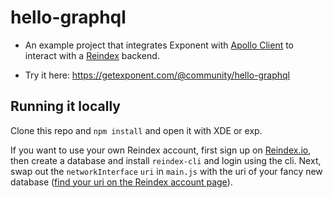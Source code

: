 # hello-graphql

- An example project that integrates Exponent with [Apollo
Client](https://github.com/apollostack/apollo-client) to interact with a
[Reindex](https://www.reindex.io/) backend.

- Try it here: https://getexponent.com/@community/hello-graphql


## Running it locally

Clone this repo and `npm install` and open it with XDE or exp.

If you want to use your own Reindex account, first sign up on
[Reindex.io](https://www.reindex.io/), then create a database and
install `reindex-cli` and login using the cli. Next, swap out the
`networkInterface` `uri` in `main.js` with the uri of your fancy
new database ([find your uri on the Reindex account
page](https://accounts.reindex.io/)).

